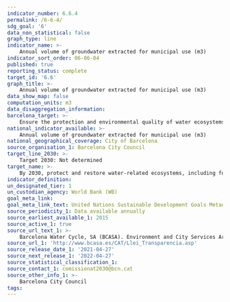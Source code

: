 ```yaml
---
indicator_number: 6.6.4
permalink: /6-6-4/
sdg_goal: '6'
data_non_statistical: false
graph_type: line
indicator_name: >-
    Annual volume of groundwater extracted for municipal use (m3)
indicator_sort_order: 06-06-04
published: true
reporting_status: complete
target_id: '6.6'
graph_title: >-
    Annual volume of groundwater extracted for municipal use (m3)
data_show_map: false
computation_units: m3
data_disaggregation_information: 
barcelona_target: >-
    Ensure the protection and environmental quality of water ecosystems
national_indicator_available: >-
    Annual volume of groundwater extracted for municipal use (m3)
national_geographical_coverage: City of Barcelona
source_organisation_1: Barcelona City Council
target_line_2030: >-
    Target 2030: Not determined
target_name: >-
    By 2030, protect and restore water-related ecosystems, including forests, mountains, wetlands, rivers, aquifers and lakes
indicator_definition:
un_designated_tier: 1
un_custodian_agency: World Bank (WB)
goal_meta_link: 
goal_meta_link_text: United Nations Sustainable Development Goals Metadata (pdf 894kB)
source_periodicity_1: Data available annually
source_earliest_available_1: 2015
source_active_1: true
source_url_text_1: >-
    Barcelona Water Cycle, SA (BCASA). Environment and City Services Area
source_url_1: 'http://www.bcasa.es/CAT/Llei_Transparencia.asp' 
source_release_date_1: '2021-04-27'
source_next_release_1: '2022-04-27'
source_statistical_classification_1: 
source_contact_1: comissionat2030@bcn.cat
source_other_info_1: >-
    Barcelona City Council
tags:
---
```

